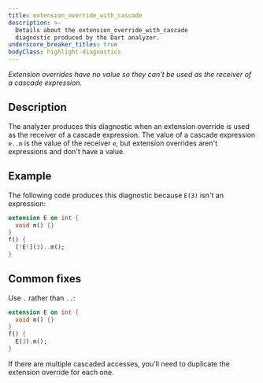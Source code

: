 ```yaml
---
title: extension_override_with_cascade
description: >-
  Details about the extension_override_with_cascade
  diagnostic produced by the Dart analyzer.
underscore_breaker_titles: true
bodyClass: highlight-diagnostics
---
```


_Extension overrides have no value so they can't be used as the receiver of a
cascade expression._

## Description

The analyzer produces this diagnostic when an extension override is used as
the receiver of a cascade expression. The value of a cascade expression
`e..m` is the value of the receiver `e`, but extension overrides aren't
expressions and don't have a value.

## Example

The following code produces this diagnostic because `E(3)` isn't an
expression:

```dart
extension E on int {
  void m() {}
}
f() {
  [!E!](3)..m();
}
```

## Common fixes

Use `.` rather than `..`:

```dart
extension E on int {
  void m() {}
}
f() {
  E(3).m();
}
```

If there are multiple cascaded accesses, you'll need to duplicate the
extension override for each one.
